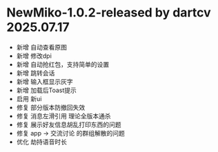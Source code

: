 # NewMiko-1.0.2-released by dartcv 2025.07.17

- 新增 自动查看原图
- 新增 修改dpi
- 新增 自动抢红包，支持简单的设置
- 新增 跳转会话
- 新增 输入框显示灰字
- 新增 加载后Toast提示
- 启用 新ui
- 修复 部分版本防撤回失效
- 修复 消息左滑引用 理论全版本通杀
- 修复 展示好友信息胡乱打印东西的问题
- 修复 app -> 交流讨论 的群组解散的问题
- 优化 劫持语音时长